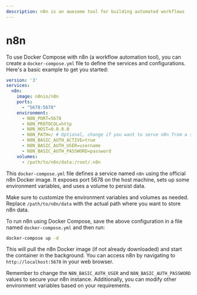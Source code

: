 ```yaml
---
description: n8n is an awesome tool for building automated workflows
---
```


# n8n

To use Docker Compose with n8n (a workflow automation tool), you can create a `docker-compose.yml` file to define the services and configurations. Here's a basic example to get you started:

```yaml
version: '3'
services:
  n8n:
    image: n8nio/n8n
    ports:
      - "5678:5678"
    environment:
      - N8N_PORT=5678
      - N8N_PROTOCOL=http
      - N8N_HOST=0.0.0.0
      - N8N_PATH=/ # Optional, change if you want to serve n8n from a subpath
      - N8N_BASIC_AUTH_ACTIVE=true
      - N8N_BASIC_AUTH_USER=username
      - N8N_BASIC_AUTH_PASSWORD=password
    volumes:
      - /path/to/n8n/data:/root/.n8n
```

This `docker-compose.yml` file defines a service named `n8n` using the official n8n Docker image. It exposes port 5678 on the host machine, sets up some environment variables, and uses a volume to persist data.

Make sure to customize the environment variables and volumes as needed. Replace `/path/to/n8n/data` with the actual path where you want to store n8n data.

To run n8n using Docker Compose, save the above configuration in a file named `docker-compose.yml` and then run:

```bash
docker-compose up -d
```

This will pull the n8n Docker image (if not already downloaded) and start the container in the background. You can access n8n by navigating to `http://localhost:5678` in your web browser.

Remember to change the `N8N_BASIC_AUTH_USER` and `N8N_BASIC_AUTH_PASSWORD` values to secure your n8n instance. Additionally, you can modify other environment variables based on your requirements.
